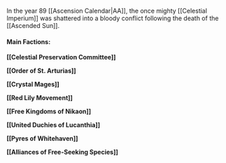 In the year 89 [[Ascension Calendar|AA]], the once mighty [[Celestial Imperium]] was shattered into a bloody conflict following the death of the [[Ascended Sun]]. 


#### Main Factions:

**[[Celestial Preservation Committee]]**

**[[Order of St. Arturias]]**

**[[Crystal Mages]]**

**[[Red Lily Movement]]**

**[[Free Kingdoms of Nikaon]]**

**[[United Duchies of Lucanthia]]**

**[[Pyres of Whitehaven]]**

**[[Alliances of Free-Seeking Species]]**
